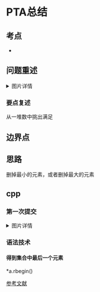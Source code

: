 # PTA总结
## 考点
+ 


## 问题重述
<details><summary>图片详情</summary><img src="https://raw.githubusercontent.com/ednow/cloudimg/main/githubio/20210830140040.png" alt="找不到图片(Image not found)" onerror="this.onerror=null;this.src='https://gitee.com/ednow/cloudimg/raw/main/githubio/20210830140040.png';" /></details>

### 要点复述
从一堆数中挑出满足

## 边界点

## 思路
删掉最小的元素，或者删掉最大的元素

## cpp
### 第一次提交
<details><summary>图片详情</summary><img src="https://raw.githubusercontent.com/ednow/cloudimg/main/githubio/20210830142702.png" alt="找不到图片(Image not found)" onerror="this.onerror=null;this.src='https://gitee.com/ednow/cloudimg/raw/main/githubio/20210830142702.png';" /></details>


### 语法技术
#### 得到集合中最后一个元素
*a.rbegin()

[参考文献](https://stackoverflow.com/questions/41302441/c-iterator-to-last-element-of-a-set)
